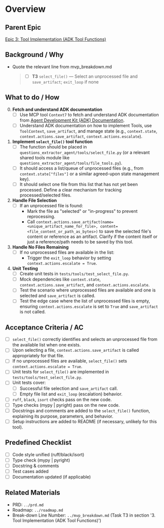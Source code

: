 # Overview

## Parent Epic
[Epic 3: Tool Implementation (ADK Tool Functions)](./epic-3.md)

## Background / Why

- Quote the relevant line from mvp_breakdown.md
  > - [ ] **T3** `select_file()` ― Select an unprocessed file and `save_artifact`; `exit_loop` if none

## What to do / How

0.  **Fetch and understand ADK documentation**
    *   [ ] Use MCP tool `Context7` to fetch and understand ADK documentation from [Agent Development Kit (ADK) Documentation](https://google.github.io/adk-docs/).
    *   [ ] Understand ADK documentation on how to implement Tools, use `ToolContext`, `save_artifact`, and manage state (e.g., `context.state`, `context.actions.save_artifact`, `context.actions.escalate`).
1.  **Implement `select_file()` tool function**
    *   [ ] The function should be placed in `questions_extractor_agent/tools/select_file.py` (or a relevant shared tools module like `questions_extractor_agent/tools/file_tools.py`).
    *   [ ] It should access a list/queue of unprocessed files (e.g., from `context.state["files"]` or a similar agreed-upon state management key).
    *   [ ] It should select one file from this list that has not yet been processed. Define a clear mechanism for tracking processed/selected files.
2.  **Handle File Selection**
    *   [ ] If an unprocessed file is found:
        *   Mark the file as "selected" or "in-progress" to prevent reprocessing.
        *   Call `context.actions.save_artifact(name=<unique_artifact_name_for_file>, content=<file_content_or_path_as_bytes>)` to save the selected file's content or reference as an artifact. Clarify if the content itself or just a reference/path needs to be saved by this tool.
3.  **Handle No Files Remaining**
    *   [ ] If no unprocessed files are available in the list:
        *   Trigger the `exit_loop` behavior by setting `context.actions.escalate = True`.
4.  **Unit Testing**
    *   [ ] Create unit tests in `tests/tools/test_select_file.py`.
    *   [ ] Mock dependencies like `context.state`, `context.actions.save_artifact`, and `context.actions.escalate`.
    *   [ ] Test the scenario where unprocessed files are available and one is selected and `save_artifact` is called.
    *   [ ] Test the edge case where the list of unprocessed files is empty, ensuring `context.actions.escalate` is set to `True` and `save_artifact` is not called.

## Acceptance Criteria / AC

- [ ] `select_file()` correctly identifies and selects an unprocessed file from the available list when one exists.
- [ ] Upon selecting a file, `context.actions.save_artifact` is called appropriately for that file.
- [ ] If no unprocessed files are available, `select_file()` sets `context.actions.escalate = True`.
- [ ] Unit tests for `select_file()` are implemented in `tests/tools/test_select_file.py`.
- [ ] Unit tests cover:
    - [ ] Successful file selection and `save_artifact` call.
    - [ ] Empty file list and `exit_loop` (escalation) behavior.
- [ ] `ruff`, `black`, `isort` checks pass on the new code.
- [ ] Type checks (mypy | pyright) pass on the new code.
- [ ] Docstrings and comments are added to the `select_file()` function, explaining its purpose, parameters, and behavior.
- [ ] Setup instructions are added to README (if necessary, unlikely for this tool).

## Predefined Checklist

- [ ] Code style unified (ruff/black/isort)
- [ ] Type check (mypy | pyright)
- [ ] Docstring & comments
- [ ] Test cases added
- [ ] Documentation updated (if applicable)

## Related Materials

- PRD: `../prd.md`
- Roadmap: `../roadmap.md`
- Break-down Line Number: `../mvp_breakdown.md` (Task T3 in section '3. Tool Implementation (ADK Tool Functions)')
